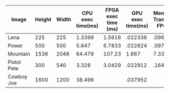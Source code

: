 |Image|Height|Width|CPU exec time(ms)| FPGA exec time (ms)| GPU exec time(ms)| Memory Transfer FPGA | Memory Transfer GPU (ms)| SpeedUp FPGA | SpeedUp GPU| FPGA Throughput (MB/s) | GPU Throughput (GB/s)|
|-----|------|-----|-----------------|--------------------|-----------------|----------------|--------------|------------------------|----------------------|----|----|
|Lena|225|225| 1.3399 | 1.5616 | .022336 |.0968 | .073792 | .858| 60.0 |909.9495| 2.7442|
|Power| 500 | 500 | 5.647 |6.7833 | .022624| .097792| .193376|.8325 | 249.6| 1293.76| 5.17127|
|Mountain| 1536 | 2048 |  64.479 | 107.23 | 1.667| 7.3375| 1.26704 | .6013| 1318.70| 2538.24| 9.93095|
|Pistol Pete|300|540|3.328| 3.0429| .022912| .16425| .148| 1.0937|145.25| 1379.01| 4.3784|
|Cowboy Joe| 1600 | 1200 | 38.498 | | .037952 | | .78256| | 9.81394|

